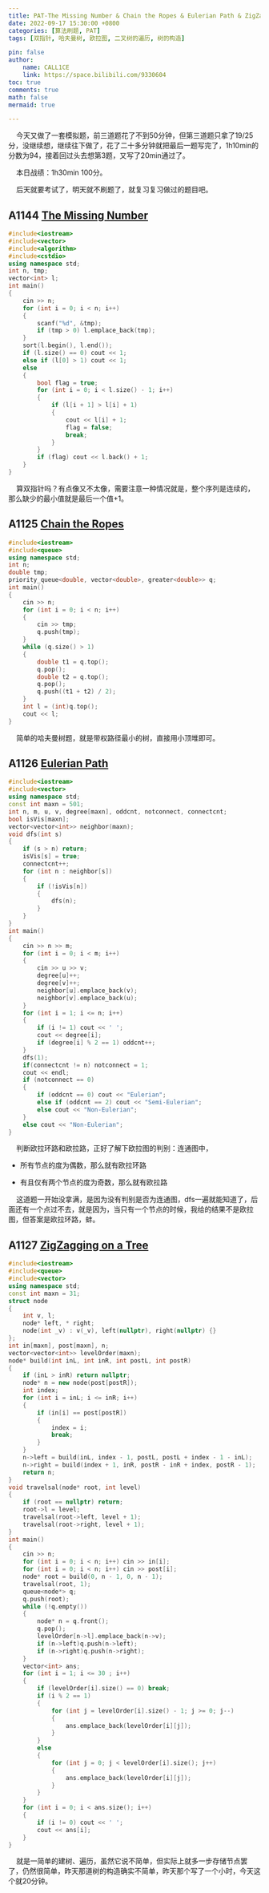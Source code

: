 ```yaml
---
title: PAT-The Missing Number & Chain the Ropes & Eulerian Path & ZigZagging on a Tree
date: 2022-09-17 15:30:00 +0800
categories: [算法刷题, PAT]
tags: [双指针, 哈夫曼树, 欧拉图, 二叉树的遍历, 树的构造]

pin: false
author: 
    name: CALL1CE
    link: https://space.bilibili.com/9330604
toc: true
comments: true
math: false
mermaid: true

---
```


    今天又做了一套模拟题，前三道题花了不到50分钟，但第三道题只拿了19/25分，没继续想，继续往下做了，花了二十多分钟就把最后一题写完了，1h10min的分数为94，接着回过头去想第3题，又写了20min通过了。

    本日战绩：1h30min 100分。

    后天就要考试了，明天就不刷题了，就复习复习做过的题目吧。

## A1144 [The Missing Number](https://pintia.cn/problem-sets/994805342720868352/problems/994805343463260160)

```cpp
#include<iostream>
#include<vector>
#include<algorithm>
#include<cstdio>
using namespace std;
int n, tmp;
vector<int> l;
int main()
{
	cin >> n;
	for (int i = 0; i < n; i++)
	{
		scanf("%d", &tmp);
		if (tmp > 0) l.emplace_back(tmp);
	}
	sort(l.begin(), l.end());
	if (l.size() == 0) cout << 1;
	else if (l[0] > 1) cout << 1;
	else
	{
		bool flag = true;
		for (int i = 0; i < l.size() - 1; i++)
		{
			if (l[i + 1] > l[i] + 1)
			{
				cout << l[i] + 1;
				flag = false;
				break;
			}
		}
		if (flag) cout << l.back() + 1;
	}
}
```

    算双指针吗？有点像又不太像，需要注意一种情况就是，整个序列是连续的，那么缺少的最小值就是最后一个值+1。

## A1125 [Chain the Ropes](https://pintia.cn/problem-sets/994805342720868352/problems/994805350316752896)

```cpp
#include<iostream>
#include<queue>
using namespace std;
int n;
double tmp;
priority_queue<double, vector<double>, greater<double>> q;
int main()
{
	cin >> n;
	for (int i = 0; i < n; i++)
	{
		cin >> tmp;
		q.push(tmp);
	}
	while (q.size() > 1)
	{
		double t1 = q.top();
		q.pop();
		double t2 = q.top();
		q.pop();
		q.push((t1 + t2) / 2);
	}
	int l = (int)q.top();
	cout << l;
}
```

    简单的哈夫曼树题，就是带权路径最小的树，直接用小顶堆即可。

## A1126 [Eulerian Path](https://pintia.cn/problem-sets/994805342720868352/problems/994805349851185152)

```cpp
#include<iostream>
#include<vector>
using namespace std;
const int maxn = 501;
int n, m, u, v, degree[maxn], oddcnt, notconnect, connectcnt;
bool isVis[maxn];
vector<vector<int>> neighbor(maxn);
void dfs(int s)
{
	if (s > n) return;
	isVis[s] = true;
	connectcnt++;
	for (int n : neighbor[s])
	{
		if (!isVis[n])
		{
			dfs(n);
		}
	}
}
int main()
{
	cin >> n >> m;
	for (int i = 0; i < m; i++)
	{
		cin >> u >> v;
		degree[u]++;
		degree[v]++;
		neighbor[u].emplace_back(v);
		neighbor[v].emplace_back(u);
	}
	for (int i = 1; i <= n; i++)
	{
		if (i != 1) cout << ' ';
		cout << degree[i];
		if (degree[i] % 2 == 1) oddcnt++;
	}
	dfs(1);
	if(connectcnt != n) notconnect = 1;
	cout << endl;
	if (notconnect == 0)
	{
		if (oddcnt == 0) cout << "Eulerian";
		else if (oddcnt == 2) cout << "Semi-Eulerian";
		else cout << "Non-Eulerian";
	}
	else cout << "Non-Eulerian";
}
```

    判断欧拉环路和欧拉路，正好了解下欧拉图的判别：连通图中，

* 所有节点的度为偶数，那么就有欧拉环路

* 有且仅有两个节点的度为奇数，那么就有欧拉路

    这道题一开始没拿满，是因为没有判别是否为连通图，dfs一遍就能知道了，后面还有一个点过不去，就是因为，当只有一个节点的时候，我给的结果不是欧拉图，但答案是欧拉环路，蚌。

## A1127 [ZigZagging on a Tree](https://pintia.cn/problem-sets/994805342720868352/problems/994805349394006016)

```cpp
#include<iostream>
#include<queue>
#include<vector>
using namespace std;
const int maxn = 31;
struct node
{
	int v, l;
	node* left, * right;
	node(int _v) : v(_v), left(nullptr), right(nullptr) {}
};
int in[maxn], post[maxn], n;
vector<vector<int>> levelOrder(maxn);
node* build(int inL, int inR, int postL, int postR)
{
	if (inL > inR) return nullptr;
	node* n = new node(post[postR]);
	int index;
	for (int i = inL; i <= inR; i++)
	{
		if (in[i] == post[postR])
		{
			index = i;
			break;
		}
	}
	n->left = build(inL, index - 1, postL, postL + index - 1 - inL);
	n->right = build(index + 1, inR, postR - inR + index, postR - 1);
	return n;
}
void travelsal(node* root, int level)
{
	if (root == nullptr) return;
	root->l = level;
	travelsal(root->left, level + 1);
	travelsal(root->right, level + 1);
}
int main()
{
	cin >> n;
	for (int i = 0; i < n; i++) cin >> in[i];
	for (int i = 0; i < n; i++) cin >> post[i];
	node* root = build(0, n - 1, 0, n - 1);
	travelsal(root, 1);
	queue<node*> q;
	q.push(root);
	while (!q.empty())
	{
		node* n = q.front();
		q.pop();
		levelOrder[n->l].emplace_back(n->v);
		if (n->left)q.push(n->left);
		if (n->right)q.push(n->right);
	}
	vector<int> ans;
	for (int i = 1; i <= 30 ; i++)
	{
		if (levelOrder[i].size() == 0) break;
		if (i % 2 == 1)
		{
			for (int j = levelOrder[i].size() - 1; j >= 0; j--)
			{
				ans.emplace_back(levelOrder[i][j]);
			}
		}
		else
		{
			for (int j = 0; j < levelOrder[i].size(); j++)
			{
				ans.emplace_back(levelOrder[i][j]);
			}
		}
	}
	for (int i = 0; i < ans.size(); i++)
	{
		if (i != 0) cout << ' ';
		cout << ans[i];
	}
}

```

    就是一简单的建树、遍历，虽然它说不简单，但实际上就多一步存储节点罢了，仍然很简单，昨天那道树的构造确实不简单，昨天那个写了一个小时，今天这个就20分钟。


